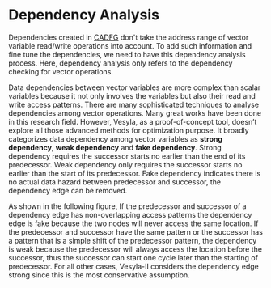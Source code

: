 # Dependency Analysis

Dependencies created in [CADFG](./Cadfg.md) don't take the address range of vector variable read/write operations into account. To add such information and fine tune the dependencies, we need to have this dependency analysis process. Here, dependency analysis only refers to the dependency checking for vector operations.

Data dependencies between vector variables are more complex than scalar variables because it not only involves the variables but also their read and write access patterns. There are many sophisticated techniques to analyse dependencies among vector operations. Many great works have been done in this research field. However, Vesyla, as a proof-of-concept tool, doesn’t explore all those advanced methods for optimization purpose. It broadly categorizes data dependency among vector variables as **strong dependency**, **weak dependency** and **fake dependency**. Strong dependency requires the successor starts no earlier than the end of its predecessor. Weak dependency only requires the successor starts no earlier than the start of its predecessor. Fake dependency indicates there is no actual data hazard between predecessor and successor, the dependency edge can be removed.

As shown in the following figure, If the predecessor and successor of a dependency edge has non-overlapping access patterns the dependency edge is fake because the two nodes will never access the same location. If the predecessor and successor have the same pattern or the successor has a pattern that is a simple shift of the predecessor pattern, the dependency is weak because the predecessor will always access the location before the successor, thus the successor can start one cycle later than the starting of predecessor. For all other cases, Vesyla-II considers the dependency edge strong since this is the most conservative assumption.

<!-- ![Dependency Types](./Cadfg/dependency_type.png) -->
